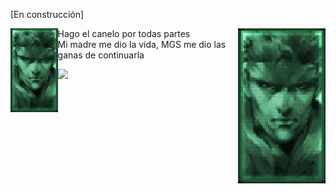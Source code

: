 [En construcción]

<img align='left' src=https://github.com/insonyy/insonyy/blob/56df13b338f8c02fbe32d9b7b059e17e4be344ab/tumblr_ma5f9esvJD1rvkdlio1_r3_250.gif width='15%'>
<img align='right' src=https://github.com/insonyy/insonyy/blob/56df13b338f8c02fbe32d9b7b059e17e4be344ab/tumblr_ma5f9esvJD1rvkdlio1_r3_250.gif>
Hago el canelo por todas partes<br>
Mi madre me dio la vida, MGS me dio las ganas de continuarla<br> 

![](https://komarev.com/ghpvc/?username=insonyy&color=blue)
